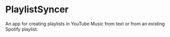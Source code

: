 # PlaylistSyncer
An app for creating playlists in YouTube Music from text or from an existing Spotify playlist.
